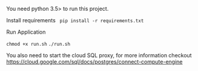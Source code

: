 You need python 3.5> to run this project.

Install requirements
` pip install -r requirements.txt`

Run Application

`chmod +x run.sh`
`./run.sh`

You also need to start the cloud SQL proxy, for more information checkout https://cloud.google.com/sql/docs/postgres/connect-compute-engine
